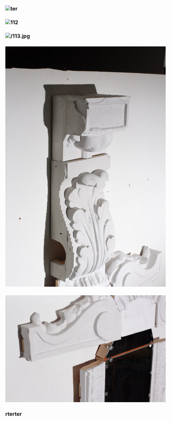 
### ![ter](/Follio/Сarousel/100.jpg)
### ![112](Follio/Сarousel/112.jpg)
### ![/113.jpg](Follio/Сarousel/113.jpg)
### ![/114.jpg](114.jpg)
### ![/115.jpg](/115.jpg)
### rterter
